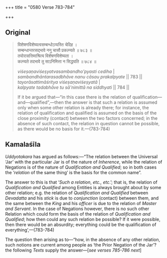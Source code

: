 +++
title = "0580 Verse 783-784"

+++
## Original 
>
> विशेषणविशेष्यत्वसम्बन्धोऽप्यस्ति चेदिह ।  
> सम्बन्धान्तरसद्भावे ननु चासौ प्रकल्प्यते ॥ ७८३ ॥  
> तयोरासत्तिमाश्रित्य विशेषणविशेष्यता ।  
> कल्प्यते तदभावे तु साऽनिमित्ता न सिद्ध्यति ॥ ७८४ ॥ 
>
> *viśeṣaṇaviśeṣyatvasambandho'pyasti cediha* \|  
> *sambandhāntarasadbhāve nanu cāsau prakalpyate* \|\| 783 \|\|  
> *tayorāsattimāśritya viśeṣaṇaviśeṣyatā* \|  
> *kalpyate tadabhāve tu sā'nimittā na siddhyati* \|\| 784 \|\| 
>
> If it be argued that—“in this case there is the relation of qualification—and—qualified”,—then the answer is that such a relation is assumed only when some other relation is already there; for instance, the relation of qualification and qualified is assumed on the basis of the close proximity (contact) between the two factors concerned; in the absence of such contact, the relation in question cannot be possible, as there would be no basis for it.—(783-784)



## Kamalaśīla

*Uddyotakara* has argued as follows:—“The relation between the Universal ‘Jar’ with the particular Jar is of the nature of *Inherence*, while the relation of Negations is of the nature of *Qualification and Qualified*; so in both cases the ‘*relation* of the same thing’ is the basis for the common name”.

The answer to this is that ‘*Such a relation*, *etc., etc*.’; that is, the relation of *Qualification and Qualified* among Entities is always brought about by some other relation; e.g. the relation of *Qualification and Qualified* between *Devadatta* and his *stick* is due to *conjunction* (contact) between them, and the same between the *King* and his *officer* is due to the relation of *Master and Servant*. In the case of Negations however, there is no such other Relation which could form the basis of the relation of *Qualification and Qualified*; how then could any such relation be possible? If it were possible, then there would be an absurdity; everything could be the qualification of everything’,—(783-784)

The question then arising as to—“how, in the absence of any other relation, such notions are current among people as ‘the Prior Negation of the Jar’? the following *Texts* supply the answer—[*see verses 785-786 next*]



